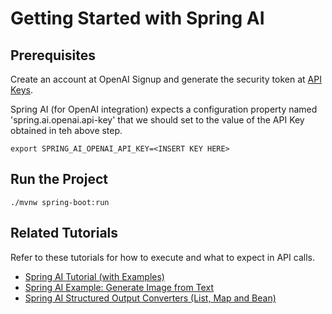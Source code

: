 # Getting Started with Spring AI

## Prerequisites

Create an account at OpenAI Signup and generate the security token at [API Keys](https://platform.openai.com/api-keys).

Spring AI (for OpenAI integration) expects a configuration property named 'spring.ai.openai.api-key' that we should set to the value of the API Key obtained in teh above step.

```
export SPRING_AI_OPENAI_API_KEY=<INSERT KEY HERE>
```

## Run the Project

```
./mvnw spring-boot:run
```

## Related Tutorials

Refer to these tutorials for how to execute and what to expect in API calls.

* [Spring AI Tutorial (with Examples)](https://howtodoinjava.com/spring-ai/spring-ai-tutorial/)
* [Spring AI Example: Generate Image from Text](https://howtodoinjava.com/spring-ai/spring-ai-image-generation-example/)
* [Spring AI Structured Output Converters (List, Map and Bean)](https://howtodoinjava.com/spring-ai/structured-output-converters/)